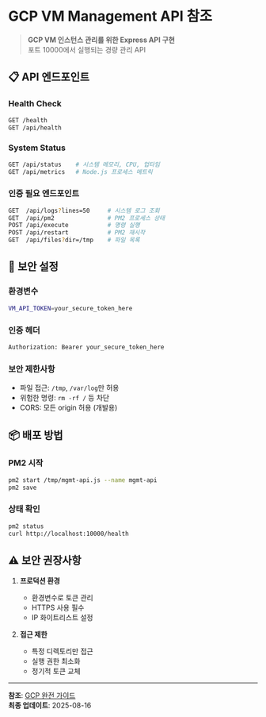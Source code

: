 # GCP VM Management API 참조

> **GCP VM 인스턴스 관리를 위한 Express API 구현**  
> 포트 10000에서 실행되는 경량 관리 API

## 📋 API 엔드포인트

### Health Check

```bash
GET /health
GET /api/health
```

### System Status

```bash
GET /api/status    # 시스템 메모리, CPU, 업타임
GET /api/metrics   # Node.js 프로세스 메트릭
```

### 인증 필요 엔드포인트

```bash
GET  /api/logs?lines=50     # 시스템 로그 조회
GET  /api/pm2               # PM2 프로세스 상태
POST /api/execute           # 명령 실행
POST /api/restart           # PM2 재시작
GET  /api/files?dir=/tmp    # 파일 목록
```

## 🔐 보안 설정

### 환경변수

```bash
VM_API_TOKEN=your_secure_token_here
```

### 인증 헤더

```bash
Authorization: Bearer your_secure_token_here
```

### 보안 제한사항

- 파일 접근: `/tmp`, `/var/log`만 허용
- 위험한 명령: `rm -rf /` 등 차단
- CORS: 모든 origin 허용 (개발용)

## 📦 배포 방법

### PM2 시작

```bash
pm2 start /tmp/mgmt-api.js --name mgmt-api
pm2 save
```

### 상태 확인

```bash
pm2 status
curl http://localhost:10000/health
```

## ⚠️ 보안 권장사항

1. **프로덕션 환경**
   - 환경변수로 토큰 관리
   - HTTPS 사용 필수
   - IP 화이트리스트 설정

2. **접근 제한**
   - 특정 디렉토리만 접근
   - 실행 권한 최소화
   - 정기적 토큰 교체

---

**참조**: [GCP 완전 가이드](./gcp-complete-guide.md)  
**최종 업데이트**: 2025-08-16
